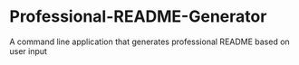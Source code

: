 # Professional-README-Generator
A command line application that generates professional README based on user input
